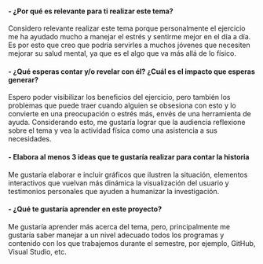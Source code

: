 #### - ¿Por qué es relevante para ti realizar este tema? 

Considero relevante realizar este tema porque personalmente el ejercicio me ha ayudado mucho a manejar el estrés y sentirme mejor en el día a día. Es por esto que creo que podría servirles a muchos jóvenes que necesiten mejorar su salud mental, ya que es el algo que va más allá de lo físico. 

#### - ¿Qué esperas contar y/o revelar con él? ¿Cuál es el impacto que esperas generar?

Espero poder visibilizar los beneficios del ejercicio, pero también los problemas que puede traer cuando alguien se obsesiona con esto y lo convierte en una preocupación o estrés más, envés de una herramienta de ayuda. Considerando esto, me gustaría lograr que la audiencia reflexione sobre el tema y vea la actividad física como una asistencia a sus necesidades.

#### - Elabora al menos 3 ideas que te gustaría realizar para contar la historia

Me gustaría elaborar e incluir gráficos que ilustren la situación, elementos interactivos que vuelvan más dinámica la visualización del usuario y testimonios personales que ayuden a humanizar la investigación.

#### - ¿Qué te gustaría aprender en este proyecto?

Me gustaría aprender más acerca del tema, pero, principalmente me gustaría saber manejar a un nivel adecuado todos los programas y contenido con los que trabajemos durante el semestre, por ejemplo, GitHub, Visual Studio, etc.
